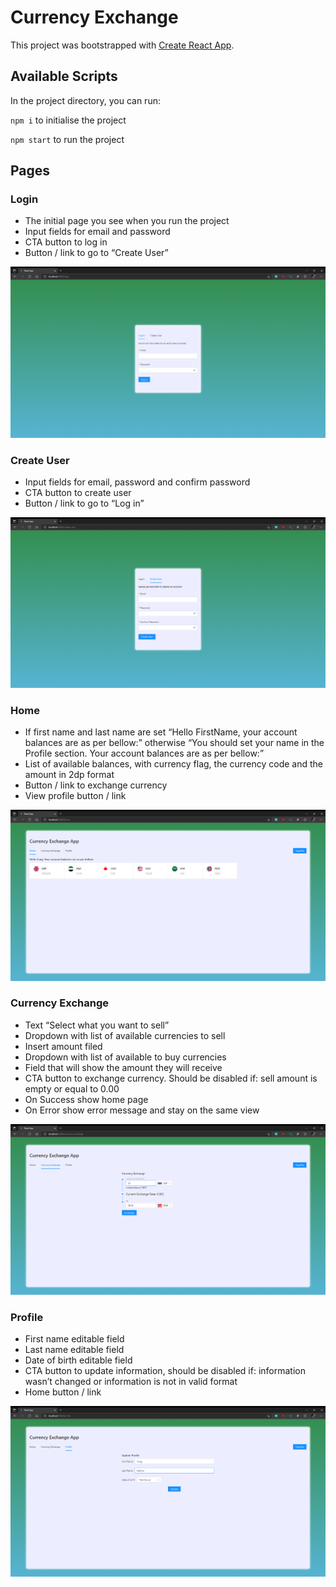 # Currency Exchange

This project was bootstrapped with [Create React App](https://github.com/facebook/create-react-app).

## Available Scripts

In the project directory, you can run:

`npm i` to initialise the project

`npm start` to run the project

## Pages
### Login
- The initial page you see when you run the project
- Input fields for email and password
- CTA button to log in
- Button / link to go to “Create User”

![Login](/screenshots/login.png)

### Create User
- Input fields for email, password and confirm password
- CTA button to create user 
- Button / link to go to “Log in”

![CreateUser](/screenshots/create-user.png)

### Home
- If first name and last name are set “Hello FirstName, your account balances are as per bellow:” otherwise “You should set your name in the Profile section. Your account balances are as per bellow:”
- List of available balances, with currency flag, the currency code and the amount in 2dp format
- Button / link to exchange currency 
- View profile button / link

![CreateUser](/screenshots/home.png)

### Currency Exchange
- Text “Select what you want to sell”
- Dropdown with list of available currencies to sell 
- Insert amount filed
- Dropdown with list of available to buy currencies 
- Field that will show the amount they will receive
- CTA button to exchange currency. Should be disabled if: sell amount is empty or equal to 0.00
- On Success show home page
- On Error show error message and stay on the same view

![CreateUser](/screenshots/exchange5.png)

### Profile
- First name editable field
- Last name editable field
- Date of birth editable field
- CTA button to update information, should be disabled if: information wasn’t changed or information is not in valid format
- Home button / link

![profile](/screenshots/profile2.png)
